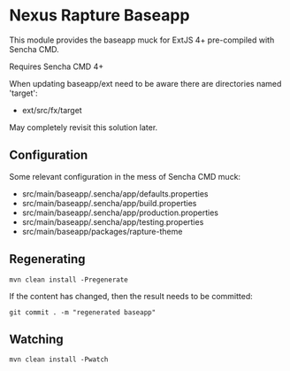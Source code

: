 <!--

    Sonatype Nexus (TM) Open Source Version
    Copyright (c) 2007-2014 Sonatype, Inc.
    All rights reserved. Includes the third-party code listed at http://links.sonatype.com/products/nexus/oss/attributions.

    This program and the accompanying materials are made available under the terms of the Eclipse Public License Version 1.0,
    which accompanies this distribution and is available at http://www.eclipse.org/legal/epl-v10.html.

    Sonatype Nexus (TM) Professional Version is available from Sonatype, Inc. "Sonatype" and "Sonatype Nexus" are trademarks
    of Sonatype, Inc. Apache Maven is a trademark of the Apache Software Foundation. M2eclipse is a trademark of the
    Eclipse Foundation. All other trademarks are the property of their respective owners.

-->
# Nexus Rapture Baseapp

This module provides the baseapp muck for ExtJS 4+ pre-compiled with Sencha CMD.

Requires Sencha CMD 4+

When updating baseapp/ext need to be aware there are directories named 'target':
* ext/src/fx/target

May completely revisit this solution later.

## Configuration

Some relevant configuration in the mess of Sencha CMD muck:

* src/main/baseapp/.sencha/app/defaults.properties
* src/main/baseapp/.sencha/app/build.properties
* src/main/baseapp/.sencha/app/production.properties
* src/main/baseapp/.sencha/app/testing.properties
* src/main/baseapp/packages/rapture-theme

## Regenerating

    mvn clean install -Pregenerate

If the content has changed, then the result needs to be committed:

    git commit . -m "regenerated baseapp"

## Watching

    mvn clean install -Pwatch


